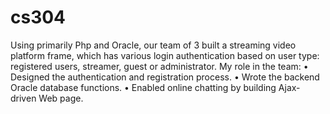 # cs304
Using primarily Php and Oracle, our team of 3 built a streaming video platform frame, which has various login authentication based on user type: registered users, streamer, guest or administrator.
My role in the team:
•  Designed the authentication and registration process.
•  Wrote the backend Oracle database functions.
•  Enabled online chatting by building Ajax-driven Web page.
